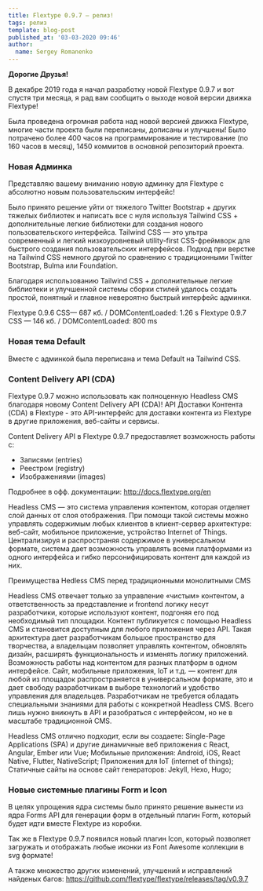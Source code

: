 ```yaml
---
title: Flextype 0.9.7 — релиз!
tags: релиз
template: blog-post
published_at: '03-03-2020 09:46'
author:
  name: Sergey Romanenko
---
```


**Дорогие Друзья!**

В декабре 2019 года я начал разработку новой Flextype 0.9.7 и вот спустя три месяца, я рад вам сообщить о выходе новой версии движка Flextype!

Была проведена огромная работа над новой версией движка Flextype, многие части проекта были переписаны, дописаны и улучшены! Было потрачено более 400 часов на программирование и тестирование (по 160 часов в месяц), 1450 коммитов в основной репозиторий проекта.


### Новая Админка
Представляю вашему вниманию новую админку для Flextype с абсолютно новым пользовательским интерфейс!

Было принято решение уйти от тяжелого Twitter Bootstrap + других тяжелых библиотек и написать все с нуля используя Tailwind CSS + дополнительные легкие библиотеки для создания нового пользовательского интерфейса.
Tailwind CSS — это ультра современный и легкий низкоуровневый utility-first CSS-фреймворк для быстрого создания пользовательских интерфейсов. Подход при верстке на Tailwind CSS немного другой по сравнению с традиционными Twitter Bootstrap, Bulma или Foundation.

Благодаря использованию Tailwind CSS + дополнительные легкие библиотеки и улучшенной системы сборки стилей удалось создать простой, понятный и главное невероятно быстрый интерфейс админки.

Flextype 0.9.6 CSS— 687 кб. / DOMContentLoaded: 1.26 s
Flextype 0.9.7 CSS — 146 кб. / DOMContentLoaded: 800 ms

### Новая тема Default
Вместе с админкой была переписана и тема Default на Tailwind CSS.

### Content Delivery API (CDA)
Flextype 0.9.7 можно использовать как полноценную Headless CMS благодаря новому Content Delivery API (CDA)!
API Доставки Контента (CDA) в Flextype - это API-интерфейс для доставки контента из Flextype в другие приложения, веб-сайты и сервисы.


Content Delivery API в Flextype 0.9.7 предоставляет возможность работы с:
- Записями (entries)
- Реестром (registry)
- Изображениями (images)

Подробнее в офф. документации: http://docs.flextype.org/en

Headless CMS — это система управления контентом, которая отделяет слой данных от слоя отображения. При помощи такой системы можно управлять содержимым любых клиентов в клиент-сервер архитектуре: веб-сайт, мобильное приложение, устройство Internet of Things. Централизируя и распространяя содержимое в универсальном формате, система дает возможность управлять всеми платформами из одного интерфейса и гибко персонифицировать контент для каждой из них.


Преимущества Hedless CMS перед традиционными монолитными CMS

Headless CMS отвечает только за управление «чистым» контентом, а ответственность за представление и frontend логику несут разработчики, которые используют контент, подгоняя его под необходимый тип площадки. Контент публикуется с помощью Headless CMS и становится доступным для любого приложения через API. Такая архитектура дает разработчикам большое пространство для творчества, а владельцам позволяет управлять контентом, обновлять дизайн, расширять функциональность и изменять логику приложений.
Возможность работы над контентом для разных платформ в одном интерфейсе. Сайт, мобильные приложения, IoT и т.д. — контент для любой из площадок распространяется в универсальном формате, это и дает свободу разработчикам в выборе технологий и удобство управления для владельцев.
Разработчикам не требуется обладать специальными знаниями для работы с конкретной Headless CMS. Всего лишь нужно вникнуть в API и разобраться с интерфейсом, но не в масштабе традиционной CMS.

Headless CMS отлично подходит, если вы создаете:
Single-Page Applications (SPA) и другие динамичные веб приложения с React, Angular, Ember или Vue;
Мобильные приложения: Android, iOS, React Native, Flutter, NativeScript;
Приложения для IoT (internet of things);
Статичные сайты на основе сайт генераторов: Jekyll, Hexo, Hugo;

### Новые системные плагины Form и Icon
В целях упрощения ядра системы было принято решение вынести из ядра Forms API для генерации форм в отдельный плагин Form, который будет идти вместе Flextype из коробки.


Так же в Flextype 0.9.7 появился новый плагин Icon, который позволяет загружать и отображать любые иконки из Font Awesome коллекции в svg формате!

А также множество других изменений, улучшений и исправлений найденых багов: https://github.com/flextype/flextype/releases/tag/v0.9.7
